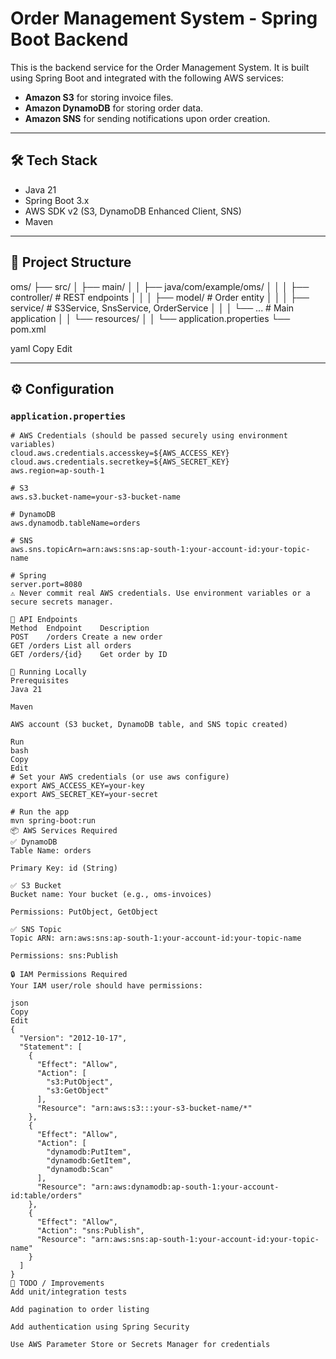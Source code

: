 # Order Management System - Spring Boot Backend

This is the backend service for the Order Management System. It is built using Spring Boot and integrated with the following AWS services:

- **Amazon S3** for storing invoice files.
- **Amazon DynamoDB** for storing order data.
- **Amazon SNS** for sending notifications upon order creation.

---

## 🛠️ Tech Stack

- Java 21
- Spring Boot 3.x
- AWS SDK v2 (S3, DynamoDB Enhanced Client, SNS)
- Maven

---

## 📁 Project Structure

oms/
├── src/
│ ├── main/
│ │ ├── java/com/example/oms/
│ │ │ ├── controller/ # REST endpoints
│ │ │ ├── model/ # Order entity
│ │ │ ├── service/ # S3Service, SnsService, OrderService
│ │ │ └── ... # Main application
│ │ └── resources/
│ │ └── application.properties
└── pom.xml

yaml
Copy
Edit

---

## ⚙️ Configuration

### `application.properties`

```properties
# AWS Credentials (should be passed securely using environment variables)
cloud.aws.credentials.accesskey=${AWS_ACCESS_KEY}
cloud.aws.credentials.secretkey=${AWS_SECRET_KEY}
aws.region=ap-south-1

# S3
aws.s3.bucket-name=your-s3-bucket-name

# DynamoDB
aws.dynamodb.tableName=orders

# SNS
aws.sns.topicArn=arn:aws:sns:ap-south-1:your-account-id:your-topic-name

# Spring
server.port=8080
⚠️ Never commit real AWS credentials. Use environment variables or a secure secrets manager.

🧪 API Endpoints
Method	Endpoint	Description
POST	/orders	Create a new order
GET	/orders	List all orders
GET	/orders/{id}	Get order by ID

🚀 Running Locally
Prerequisites
Java 21

Maven

AWS account (S3 bucket, DynamoDB table, and SNS topic created)

Run
bash
Copy
Edit
# Set your AWS credentials (or use aws configure)
export AWS_ACCESS_KEY=your-key
export AWS_SECRET_KEY=your-secret

# Run the app
mvn spring-boot:run
📦 AWS Services Required
✅ DynamoDB
Table Name: orders

Primary Key: id (String)

✅ S3 Bucket
Bucket name: Your bucket (e.g., oms-invoices)

Permissions: PutObject, GetObject

✅ SNS Topic
Topic ARN: arn:aws:sns:ap-south-1:your-account-id:your-topic-name

Permissions: sns:Publish

🔒 IAM Permissions Required
Your IAM user/role should have permissions:

json
Copy
Edit
{
  "Version": "2012-10-17",
  "Statement": [
    {
      "Effect": "Allow",
      "Action": [
        "s3:PutObject",
        "s3:GetObject"
      ],
      "Resource": "arn:aws:s3:::your-s3-bucket-name/*"
    },
    {
      "Effect": "Allow",
      "Action": [
        "dynamodb:PutItem",
        "dynamodb:GetItem",
        "dynamodb:Scan"
      ],
      "Resource": "arn:aws:dynamodb:ap-south-1:your-account-id:table/orders"
    },
    {
      "Effect": "Allow",
      "Action": "sns:Publish",
      "Resource": "arn:aws:sns:ap-south-1:your-account-id:your-topic-name"
    }
  ]
}
🧹 TODO / Improvements
Add unit/integration tests

Add pagination to order listing

Add authentication using Spring Security

Use AWS Parameter Store or Secrets Manager for credentials
